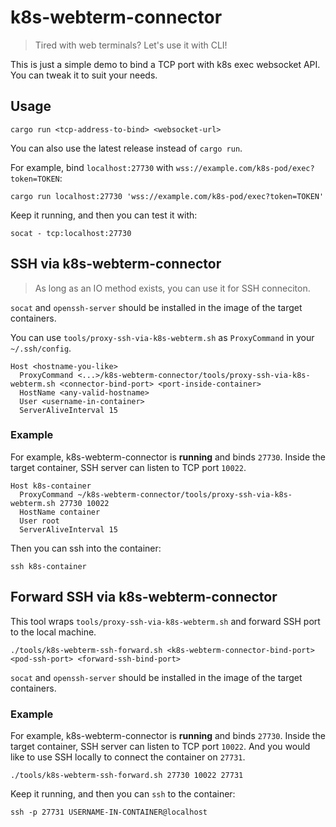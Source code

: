 # k8s-webterm-connector

> Tired with web terminals?
> Let's use it with CLI!

This is just a simple demo to bind a TCP port with k8s exec websocket API.
You can tweak it to suit your needs.

## Usage

```
cargo run <tcp-address-to-bind> <websocket-url>
```

You can also use the latest release instead of `cargo run`.

For example, bind `localhost:27730` with `wss://example.com/k8s-pod/exec?token=TOKEN`:

```
cargo run localhost:27730 'wss://example.com/k8s-pod/exec?token=TOKEN'
```

Keep it running, and then you can test it with:

```
socat - tcp:localhost:27730
```

## SSH via k8s-webterm-connector

> As long as an IO method exists, you can use it for SSH conneciton.

`socat` and `openssh-server` should be installed in the image of the target containers.

You can use `tools/proxy-ssh-via-k8s-webterm.sh`
as `ProxyCommand` in your `~/.ssh/config`.

```
Host <hostname-you-like>
  ProxyCommand <...>/k8s-webterm-connector/tools/proxy-ssh-via-k8s-webterm.sh <connector-bind-port> <port-inside-container>
  HostName <any-valid-hostname>
  User <username-in-container>
  ServerAliveInterval 15
```

### Example

For example, k8s-webterm-connector is **running** and binds `27730`.
Inside the target container, SSH server can listen to TCP port `10022`.

```
Host k8s-container
  ProxyCommand ~/k8s-webterm-connector/tools/proxy-ssh-via-k8s-webterm.sh 27730 10022
  HostName container
  User root
  ServerAliveInterval 15
```

Then you can ssh into the container:

```
ssh k8s-container
```

## Forward SSH via k8s-webterm-connector

This tool wraps `tools/proxy-ssh-via-k8s-webterm.sh` and forward SSH port to the local machine.

```
./tools/k8s-webterm-ssh-forward.sh <k8s-webterm-connector-bind-port> <pod-ssh-port> <forward-ssh-bind-port>
```

`socat` and `openssh-server` should be installed in the image of the target containers.

### Example

For example, k8s-webterm-connector is **running** and binds `27730`.
Inside the target container, SSH server can listen to TCP port `10022`.
And you would like to use SSH locally to connect the container on `27731`.

```
./tools/k8s-webterm-ssh-forward.sh 27730 10022 27731
```

Keep it running, and then you can `ssh` to the container:

```
ssh -p 27731 USERNAME-IN-CONTAINER@localhost
```
